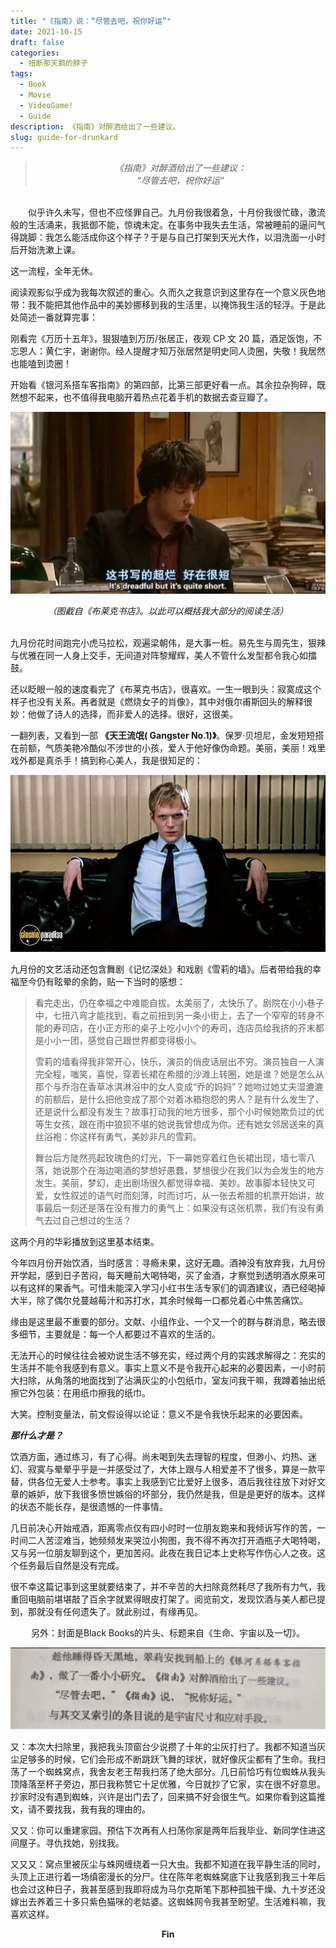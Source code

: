 ```yaml
---
title: "《指南》说：“尽管去吧，祝你好运”"
date: 2021-10-15
draft: false
categories:
  - 扭断那天鹅的脖子
tags:
  - Book
  - Movie
  - VideoGame!
  - Guide
description: 《指南》对醉酒给出了一些建议。
slug: guide-for-drunkard
---
```


<blockquote> <center><i>《指南》对醉酒给出了一些建议：</i></center>
<center><i>“尽管去吧，祝你好运”
</i>
</blockquote>
<!--more-->
</br>
　　似乎许久未写，但也不应怪罪自己。九月份我很着急，十月份我很忙碌，激流般的生活涌来，我抵御不能，惊魂未定。在事务中我失去生活，常被睡前的逼问气得跳脚：我怎么能活成你这个样子？于是与自己打架到天光大作，以泪洗面一小时后开始洗漱上课。

这一流程，全年无休。

阅读观影似乎成为我每次叙述的重心。久而久之我意识到这里存在一个意义灰色地带：我不能把其他作品中的美妙挪移到我的生活里，以掩饰我生活的轻浮。于是此处简述一番就算完事：

刚看完《万历十五年》，狠狠嗑到万历/张居正，夜观 CP 文 20 篇，酒足饭饱，不忘恩人：黄仁宇，谢谢你。经人提醒才知万张居然是明史同人烫圈，失敬！我居然也能嗑到烫圈！

开始看《银河系搭车客指南》的第四部，比第三部更好看一点。其余拉杂狗碎，既然想不起来，也不值得我电脑开着热点花着手机的数据去查豆瓣了。

![](/images/布莱克书店.jfif)

<center><i>（图截自《布莱克书店》。以此可以概括我大部分的阅读生活）</i></center>
</br>

九月份花时间跑完小虎马拉松，观遍梁朝伟，是大事一桩。易先生与周先生，狠辣与优雅在同一人身上交手，无间道对阵黎耀辉，美人不管什么发型都令我心如擂鼓。

还以眨眼一般的速度看完了《布莱克书店》，很喜欢。一生一眼到头：寂寞成这个样子也没有关系。再者就是《燃烧女子的肖像》，其中对俄尔甫斯回头的解释很妙：他做了诗人的选择，而非爱人的选择。很好，这很美。

一翻列表，又看到一部 **《天王流氓( Gangster No.1)》**。保罗·贝坦尼，金发短短搭在前额，气质美艳冷酷似不涉世的小孩，爱人于他好像伪命题。美丽，美丽！戏里戏外都是真杀手！搞到称心美人，我是很知足的：

![](/images/641.jfif)

九月份的文艺活动还包含舞剧《记忆深处》和戏剧《雪莉的墙》。后者带给我的幸福至今仍有眩晕的余韵，贴一下当时的感想：

> 看完走出，仍在幸福之中难能自拔。太美丽了，太快乐了。剧院在小小巷子中，七扭八弯才能找到，看之前扭到另一条小街上，去了一个窄窄的转身不能的寿司店，在小正方形的桌子上吃小小个的寿司，连店员给我挤的芥末都是小小一团，感觉自己跟世界都变得极小。
>
> 雪莉的墙看得我非常开心，快乐，演员的俏皮话层出不穷。演员独自一人演完全程，嗤笑，喜悦，穿着长裙在希腊的沙滩上转圈，她是谁？她是怎么从那个与乔泡在香草冰淇淋浴中的女人变成“乔的妈妈”？她吻过她丈夫湿漉漉的前额后，是什么把他变成了那个对着冰箱抱怨的男人？是有什么发生了、还是说什么都没有发生？故事打动我的地方很多，那个小时候她欺负过的优等生女孩，跟在雨中狼狈不堪的她说我曾想成为你。还有她女邻居送来的真丝浴袍：你这样有勇气，美妙非凡的雪莉。
>
> 舞台后方陡然亮起玫瑰色的灯光，下一幕她穿着红色长裙出现，墙七零八落，她说那个在海边喝酒的梦想好愚蠢，梦想很少在我们以为会发生的地方发生。美丽，梦幻，走出剧场很久都觉得幸福、美妙。故事脚本轻快又可爱，女性叙述的语气时而刻薄，时而讨巧，从一张去希腊的机票开始讲，故事最后一刻还是落在没有推力的勇气上：如果没有这张机票，我们有没有勇气去过自己想过的生活？

这两个月的华彩播放到这里基本结束。

今年四月份开始饮酒，当时感言：寻瘾未果，这好无趣。酒神没有放弃我，九月份开学起，感到日子苦闷，每天睡前大喝特喝，买了金酒，才察觉到透明酒水原来可以有这样的果香气。可惜未能深入学习小红书生活专家们的调酒建议，酒已经喝掉大半，除了偶尔兑蔓越莓汁和苏打水，其余时候每一口都兑着心中焦苦痛饮。

缘由是这里最不重要的部分。文献、小组作业、一个又一个的群与群消息，略去很多细节，主要就是：每一个人都要过不喜欢的生活的。

无法开心的时候往往会被劝说生活不够充实，经过两个月的实践求解得之：充实的生活并不能令我感到有意义。事实上意义不是令我开心起来的必要因素，一小时前大扫除，从角落的地面找到了沾满灰尘的小包纸巾，室友问我干嘛，我蹲着抽出纸擦它外包装：在用纸巾擦我的纸巾。

大笑。控制变量法，前文假设得以论证：意义不是令我快乐起来的必要因素。

**_那什么才是？_**

饮酒方面，通过练习，有了心得。尚未喝到失去理智的程度，但渺小、灼热、迷幻、寂寞与晕晕乎乎是一并感受过了，大体上跟与人相爱差不了很多，算是一款平替，供各位无爱人士参考。事实上我感到它比爱好上很多，酒后我往往放下对好文章的嫉妒，放下我很多愤世嫉俗的坏部分，我仍然是我，但是是更好的版本。这样的状态不能长存，是很遗憾的一件事情。

几日前决心开始戒酒，距离零点仅有四小时时一位朋友跑来和我倾诉写作的苦，一时间二人苦涩难当，她频频发来哭泣小狗图，我不得不再次打开酒瓶子大喝特喝，又与另一位朋友聊到这个，更加苦闷。此夜在我日记本上史称写作伤心人之夜。这个任务最后自然是没有完成。

很不幸这篇记事到这里就要结束了，并不辛苦的大扫除竟然耗尽了我所有力气，我重回电脑前堪堪敲了百余字就累得眼皮打架了。阅览前文，发现饮酒与美人都已提到，那就没有任何遗失了。就此别过，有缘再见。

<center>另外：封面是Black Books的片头、标题来自《生命、宇宙以及一切》。</center>

![](/images/6423.png)

又：本次大扫除里，我把我头顶窗台少说攒了十年的尘灰打扫了。我都不知道当灰尘足够多的时候，它们会形成不断跳跃飞舞的球状，就好像灰尘都有了生命。我扫荡了一个蜘蛛窝点，我舍友老王帮我扫荡了绝大部分。几日前恰巧有位蜘蛛从我头顶降落至杯子旁边，那日我称赞它十足优雅，今日就抄了它家，实在很不好意思。抄家时没有遇到蜘蛛，兴许是出门去了，回来搞不好会很生气。如果你看到这篇推文，请不要找我，我有我的理由的。

又又：你可以重建家园。预估下次再有人扫荡你家是两年后我毕业、新同学住进这间屋子。寻仇找她，别找我。

又又又：窝点里被灰尘与蛛网缠绕着一只大虫。我都不知道在我平静生活的同时，头顶上正进行着一场缜密漫长的分尸。住在陈年老蜘蛛窝底下让我感到我三十年后也会过这种日子，我甚至感到我即将成为马尔克斯笔下那种孤独干燥、九十岁还没嫁出去养着三十多只紫色猫咪的老姑婆。这蜘蛛网令我甚至盼望。生活难料嘛，我喜欢这样。

<center><b>Fin</b></center>
